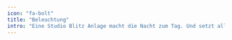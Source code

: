 ```yaml
---
icon: "fa-bolt"
title: "Beleuchtung"
intro: "Eine Studio Blitz Anlage macht die Nacht zum Tag. Und setzt alle(s) ins rechte Licht."
---
```

